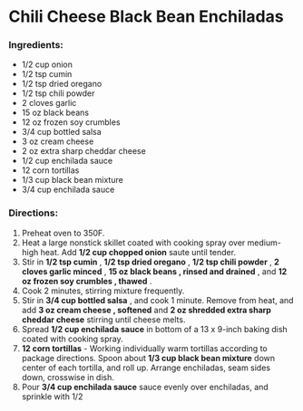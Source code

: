 # Chili Cheese Black Bean Enchiladas 

### Ingredients: 
* 1/2 cup onion
* 1/2 tsp cumin
* 1/2 tsp dried oregano
* 1/2 tsp chili powder
* 2 cloves garlic
* 15 oz black beans
* 12 oz frozen soy crumbles
* 3/4 cup bottled salsa
* 3 oz cream cheese
* 2 oz extra sharp cheddar cheese
* 1/2 cup enchilada sauce
* 12 corn tortillas
* 1/3 cup black bean mixture
* 3/4 cup enchilada sauce

### Directions: 
1. Preheat oven to 350F. 
2. Heat a large nonstick skillet coated with cooking spray over medium-high heat. Add **1/2 cup chopped onion** saute until tender. 
3. Stir in **1/2 tsp cumin** , **1/2 tsp dried oregano** , **1/2 tsp chili powder** , **2 cloves garlic minced** , **15 oz black beans , rinsed and drained** , and **12 oz frozen soy crumbles , thawed** . 
4. Cook 2 minutes, stirring mixture frequently. 
5. Stir in **3/4 cup bottled salsa** , and cook 1 minute. Remove from heat, and add **3 oz cream cheese , softened** and **2 oz shredded extra sharp cheddar cheese** stirring until cheese melts. 
6. Spread **1/2 cup enchilada sauce** in bottom of a 13 x 9-inch baking dish coated with cooking spray. 
7. **12 corn tortillas** - Working individually warm tortillas according to package directions. Spoon about **1/3 cup black bean mixture** down center of each tortilla, and roll up. Arrange enchiladas, seam sides down, crosswise in dish. 
8. Pour **3/4 cup enchilada sauce** sauce evenly over enchiladas, and sprinkle with 1/2 
